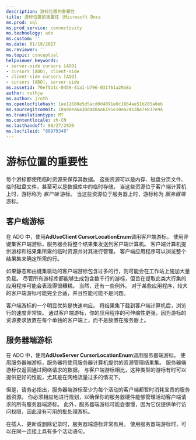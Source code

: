 ```yaml
---
description: 游标位置的重要性
title: 游标位置的重要性 |Microsoft Docs
ms.prod: sql
ms.prod_service: connectivity
ms.technology: ado
ms.custom: ''
ms.date: 01/19/2017
ms.reviewer: ''
ms.topic: conceptual
helpviewer_keywords:
- server-side cursors [ADO]
- cursors [ADO], client-side
- client-side cursors [ADO]
- cursors [ADO], server-side
ms.assetid: 70ef5b1c-0459-41a1-b796-031f61a29a8a
author: rothja
ms.author: jroth
ms.openlocfilehash: 1ee12680e5d5acd0d4091e0c1864ae51b285a0e6
ms.sourcegitcommit: 18a98ea6a30d448aa6195e10ea2413be7e837e94
ms.translationtype: MT
ms.contentlocale: zh-CN
ms.lasthandoff: 08/27/2020
ms.locfileid: "88979348"
---
```

# <a name="the-significance-of-cursor-location"></a>游标位置的重要性
每个游标都使用临时资源来保存其数据。 这些资源可以是内存、磁盘分页文件、临时磁盘文件，甚至可以是数据库中的临时存储。 当这些资源位于客户端计算机上时，游标称为 *客户端* 游标。 当这些资源位于服务器上时，游标称为 *服务器端* 游标。  
  
## <a name="client-side-cursors"></a>客户端游标  
 在 ADO 中，使用**AdUseClient CursorLocationEnum**调用客户端游标。 使用非键集客户端游标，服务器会将整个结果集发送到客户端计算机。 客户端计算机提供游标和结果集所需的临时资源并对其进行管理。 客户端应用程序可以浏览整个结果集来确定所需的行。  
  
 如果静态和由键集驱动的客户端游标包含过多的行，则可能会在工作站上施加大量负载。 尽管所有游标库都能够生成包含数千行的游标，但旨在提取此类大行集的应用程序可能会表现得很糟糕。 当然，还有一些例外。 对于某些应用程序，较大的客户端游标可能完全合适，并且性能可能不是问题。  
  
 客户端游标的一个明显优势是快速响应。 将结果集下载到客户端计算机后，浏览行的速度非常快。 通过客户端游标，你的应用程序的可伸缩性更强，因为游标的资源要求放置在每个单独的客户端上，而不是放置在服务器上。  
  
## <a name="server-side-cursors"></a>服务器端游标  
 在 ADO 中，使用**AdUseServer CursorLocationEnum**调用服务器端游标。 使用服务器端游标，服务器将使用服务器计算机提供的资源管理结果集。 服务器端游标仅返回通过网络请求的数据。 与客户端游标相比，这种类型的游标有时可以提供更好的性能，尤其是在网络流量过多的情况下。  
  
 但是，请务必指出，服务器端游标至少为每个活动的客户端都暂时消耗宝贵的服务器资源。 你必须相应地进行规划，以确保你的服务器硬件能够管理活动客户端请求的所有服务器端游标。 此外，服务器端游标可能会很慢，因为它仅提供单行访问权限，因此没有可用的批处理游标。  
  
 在插入、更新或删除记录时，服务器端游标非常有用。 使用服务器端游标时，可以在同一连接上具有多个活动语句。
